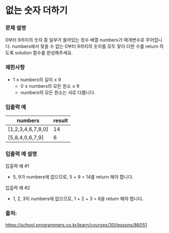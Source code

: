 # 없는 숫자 더하기

### 문제 설명
0부터 9까지의 숫자 중 일부가 들어있는 정수 배열 numbers가 매개변수로 주어집니다. 
numbers에서 찾을 수 없는 0부터 9까지의 숫자를 모두 찾아 더한 수를 return 하도록 solution 함수를 완성해주세요.

### 제한사항
- 1 ≤ numbers의 길이 ≤ 9
  - 0 ≤ numbers의 모든 원소 ≤ 9
  - numbers의 모든 원소는 서로 다릅니다.

### 입출력 예
|numbers|	result|
|---|---|
|[1,2,3,4,6,7,8,0]	|14|
|[5,8,4,0,6,7,9]|	6|

### 입출력 예 설명
입출력 예 #1
- 5, 9가 numbers에 없으므로, 5 + 9 = 14를 return 해야 합니다.

입출력 예 #2
- 1, 2, 3이 numbers에 없으므로, 1 + 2 + 3 = 6을 return 해야 합니다.

### 출처:
https://school.programmers.co.kr/learn/courses/30/lessons/86051